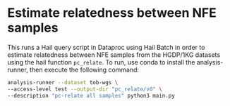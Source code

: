 # Estimate relatedness between NFE samples

This runs a Hail query script in Dataproc using Hail Batch in order to estimate relatedness between NFE samples from the HGDP/1KG datasets using the hail function `pc_relate`. To run, use conda to install the analysis-runner, then execute the following command:

```sh
analysis-runner --dataset tob-wgs \
--access-level test --output-dir "pc_relate/v0" \
--description "pc-relate all samples" python3 main.py
```
